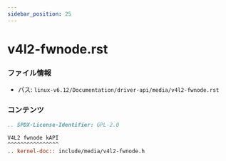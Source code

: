 ```yaml
---
sidebar_position: 25
---
```

# v4l2-fwnode.rst

### ファイル情報

- パス: `linux-v6.12/Documentation/driver-api/media/v4l2-fwnode.rst`

### コンテンツ

```rst
.. SPDX-License-Identifier: GPL-2.0

V4L2 fwnode kAPI
^^^^^^^^^^^^^^^^
.. kernel-doc:: include/media/v4l2-fwnode.h

```
